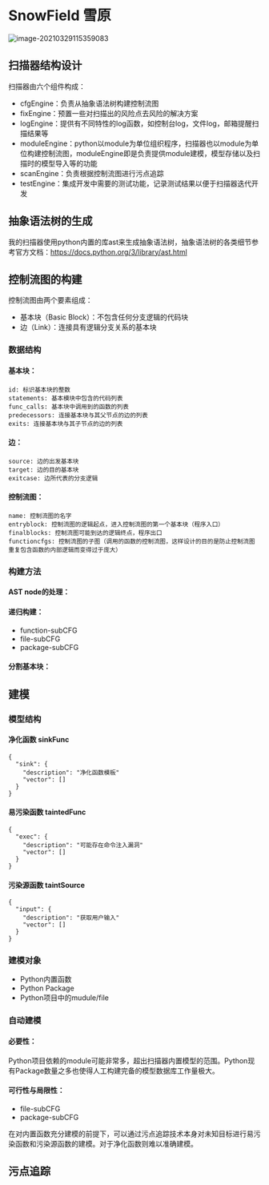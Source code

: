 # SnowField 雪原

![image-20210329115359083](README.assets/image-20210329115359083.png)

## 扫描器结构设计

扫描器由六个组件构成：

- cfgEngine：负责从抽象语法树构建控制流图
- fixEngine：预置一些对扫描出的风险点去风险的解决方案
- logEngine：提供有不同特性的log函数，如控制台log，文件log，邮箱提醒扫描结果等
- moduleEngine：python以module为单位组织程序，扫描器也以module为单位构建控制流图，moduleEngine即是负责提供module建模，模型存储以及扫描时的模型导入等的功能
- scanEngine：负责根据控制流图进行污点追踪
- testEngine：集成开发中需要的测试功能，记录测试结果以便于扫描器迭代开发

## 抽象语法树的生成

我的扫描器使用python内置的库ast来生成抽象语法树，抽象语法树的各类细节参考官方文档：https://docs.python.org/3/library/ast.html

## 控制流图的构建

控制流图由两个要素组成：

- 基本块（Basic Block）：不包含任何分支逻辑的代码块
- 边（Link）：连接具有逻辑分支关系的基本块

### 数据结构

#### 基本块：

```
id: 标识基本块的整数
statements: 基本模块中包含的代码列表
func_calls: 基本块中调用到的函数的列表
predecessors: 连接基本块与其父节点的边的列表
exits: 连接基本块与其子节点的边的列表
```

#### 边：

```
source: 边的出发基本块
target: 边的目的基本块
exitcase: 边所代表的分支逻辑
```

#### 控制流图：

```
name: 控制流图的名字
entryblock: 控制流图的逻辑起点，进入控制流图的第一个基本块（程序入口）
finalblocks: 控制流图可能到达的逻辑终点，程序出口
functioncfgs: 控制流图的子图（调用的函数的控制流图，这样设计的目的是防止控制流图重复包含函数的内部逻辑而变得过于庞大）
```

### 构建方法

#### AST node的处理：

#### 递归构建：

- function-subCFG
- file-subCFG
- package-subCFG

#### 分割基本块：



## 建模

### 模型结构

#### 净化函数 sinkFunc

```
{
  "sink": {
    "description": "净化函数模板"
    "vector": []
  }
}
```

#### 易污染函数 taintedFunc

```
{
  "exec": {
    "description": "可能存在命令注入漏洞"
    "vector": []
  }
}
```

#### 污染源函数 taintSource

```
{
  "input": {
    "description": "获取用户输入"
    "vector": []
  }
}
```

### 建模对象

- Python内置函数
- Python Package
- Python项目中的mudule/file

### 自动建模

#### 必要性：

Python项目依赖的module可能非常多，超出扫描器内置模型的范围。Python现有Package数量之多也使得人工构建完备的模型数据库工作量极大。

#### 可行性与局限性：

- file-subCFG
- package-subCFG

在对内置函数充分建模的前提下，可以通过污点追踪技术本身对未知目标进行易污染函数和污染源函数的建模。对于净化函数则难以准确建模。

## 污点追踪


